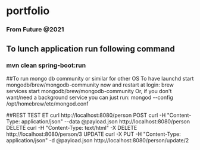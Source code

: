 # portfolio
### From Future @2021

## To lunch application run following command 
### mvn clean spring-boot:run

##To run mongo db community or similar for other OS
To have launchd start mongodb/brew/mongodb-community now and restart at login:
  brew services start mongodb/brew/mongodb-community
Or, if you don't want/need a background service you can just run:
  mongod --config /opt/homebrew/etc/mongod.conf


##REST TEST
ET
curl http://localhost:8080/person
POST
curl -H "Content-Type: application/json" --data @payload.json http://localhost:8080/person
DELETE
curl -H "Content-Type: text/html"  -X DELETE http://localhost:8080/person/3
UPDATE
curl -X PUT -H "Content-Type: application/json" -d @payload.json http://localhost:8080/person/update/2


